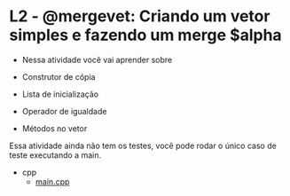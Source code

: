 # L2 - @mergevet: Criando um vetor simples e fazendo um merge $alpha

- Nessa atividade você vai aprender sobre

- Construtor de cópia
- Lista de inicialização
- Operador de igualdade
- Métodos no vetor

Essa atividade ainda não tem os testes, você pode rodar o único caso de teste executando a main.

<!-- links .cache/lang -->
- cpp
  - [main.cpp](.cache/lang/cpp/main.cpp)
<!-- links -->
